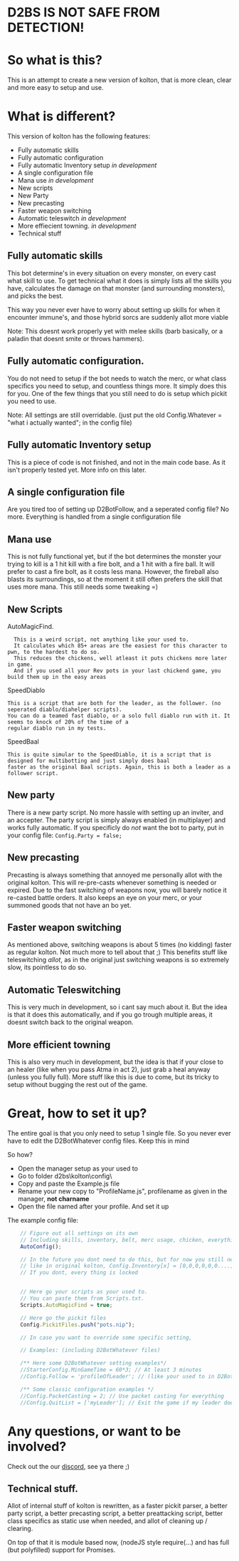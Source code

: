 # D2BS IS NOT SAFE FROM DETECTION!

# So what is this?
This is an attempt to create a new version of kolton, that is more clean, clear and more easy to setup and use.

# What is different?
This version of kolton has the following features:
- Fully automatic skills
- Fully automatic configuration
- Fully automatic Inventory setup *in development*
- A single configuration file
- Mana use *in development*
- New scripts
- New Party
- New precasting
- Faster weapon switching
- Automatic teleswitch *in development*
- More effiecient towning. *in development*
- Technical stuff


## Fully automatic skills
This bot determine's in every situation on every monster, on every cast what skill to use. To get technical what it does
is simply lists all the skills you have, calculates the damage on that monster (and surrounding monsters), and picks the best.

This way you never ever have to worry about setting up skills for when it encounter immune's, and those hybrid sorcs are suddenly allot more viable

Note: This doesnt work properly yet with melee skills (barb basically, or a paladin that doesnt smite or throws hammers).

## Fully automatic configuration.
You do not need to setup if the bot needs to watch the merc, or what class specifics you need to setup, and countless things more. It simply does this for you. One of the few things that you still need to do is setup which pickit you need to use.

Note: All settings are still overridable. (just put the old Config.Whatever = "what i actually wanted"; in the config file)

## Fully automatic Inventory setup
This is a piece of code is not finished, and not in the main code base. As it isn't properly tested yet. More info on this later.

## A single configuration file
Are you tired too of setting up D2BotFollow, and a seperated config file? No more. Everything is handled from a single configuration file

## Mana use
This is not fully functional yet, but if the bot determines the monster your trying to kill is a 1 hit kill with a fire bolt, and a 1 hit with a fire ball. It will prefer to cast a fire bolt, as it costs less mana. However, the fireball also blasts its surroundings, so at the moment it still often prefers the skill that uses more mana. This still needs some tweaking =)

## New Scripts
AutoMagicFind.
    
      This is a weird script, not anything like your used to.
      It calculates which 85+ areas are the easiest for this character to pwn, to the hardest to do so.
      This reduces the chickens, well atleast it puts chickens more later in game.
      And if you used all your Rev pots in your last chickend game, you build them up in the easy areas
      
SpeedDiablo

    This is a script that are both for the leader, as the follower. (no seperated diablo/diahelper scripts).
    You can do a teamed fast diablo, or a solo full diablo run with it. It seems to knock of 20% of the time of a 
    regular diablo run in my tests.

SpeedBaal
    
    This is quite simular to the SpeedDiablo, it is a script that is designed for multibotting and just simply does baal
    faster as the original Baal scripts. Again, this is both a leader as a follower script.
 
 ## New party
 There is a new party script. No more hassle with setting up an inviter, and an accepter. 
 The party script is simply always enabled (in multiplayer) and works fully automatic. If you specificly do _not_ want the bot to party,
 put in your config file: `Config.Party = false;`
 
 ## New precasting
 Precasting is always something that annoyed me personally allot with the original kolton. This will re-pre-casts whenever something is needed or expired. Due to the fast switching of weapons now, you will barely notice it re-casted battle orders. It also keeps an eye on your merc, or your summoned goods that not have an bo yet.
 
 ## Faster weapon switching
 As mentioned above, switching weapons is about 5 times (no kidding) faster as regular kolton. Not much more to tell about that ;) 
 This benefits stuff like teleswitching _allot_, as in the original just switching weapons is so extremely slow, its pointless to do so.
 
 ## Automatic Teleswitching
 This is very much in development, so i cant say much about it. But the idea is that it does this automatically, 
 and if you go trough multiple areas, it doesnt switch back to the original weapon.
 
 ## More efficient towning
 This is also very much in development, but the idea is that if your close to an healer (like when you pass Atma in act 2), 
 just grab a heal anyway (unless you fully full).
 More stuff like this is due to come, but its tricky to setup without bugging the rest out of the game.
  
 # Great, how to set it up? 
 The entire goal is that you only need to setup 1 single file. So you never ever have to edit the D2BotWhatever config files. Keep this in mind

So how?
- Open the manager setup as your used to
- Go to folder d2bs\kolton\config\
- Copy and paste the Example.js file
- Rename your new copy to "ProfileName.js", profilename as given in the manager, **not charname**
- Open the file named after your profile. And set it up

The example config file:
```javascript 1.6
	// Figure out all settings on its own
	// Including skills, inventory, belt, merc usage, chicken, everything
	AutoConfig();

	// In the future you dont need to do this, but for now you still need to setup your inventory configuration.
	// like in original kolton, Config.Inventory[x] = [0,0,0,0,0,0....] you get the idea ;)
	// If you dont, every thing is locked


	// Here go your scripts as your used to.
	// You can paste them from Scripts.txt.
	Scripts.AutoMagicFind = true;

	// Here go the pickit files
	Config.PickitFiles.push("pots.nip");

	// In case you want to override some specific setting,

	// Examples: (including D2BotWhatever files)

	/** Here some D2BotWhatever setting examples*/
	//StarterConfig.MinGameTime = 60*3; // At least 3 minutes
	//Config.Follow = 'profileOfLeader'; // (like your used to in D2BotFollow with the JoinSettings)

	/** Some classic configuration examples */
	//Config.PacketCasting = 2; // Use packet casting for everything
	//Config.QuitList = ['myLeader']; // Exit the game if my leader does so too
```
 
 # Any questions, or want to be involved?
 Check out the our [discord](http://travinc.al/discord), see ya there ;)
 
 ## Technical stuff.
 Allot of internal stuff of kolton is rewritten, as a faster pickit parser, a better party script, a better precasting script, 
 a better preattacking script, better class specifics as static use when needed, and allot of cleaning up / clearing.
 
 On top of that it is module based now, (nodeJS style require(...) and has full (but polyfilled) support for Promises.
